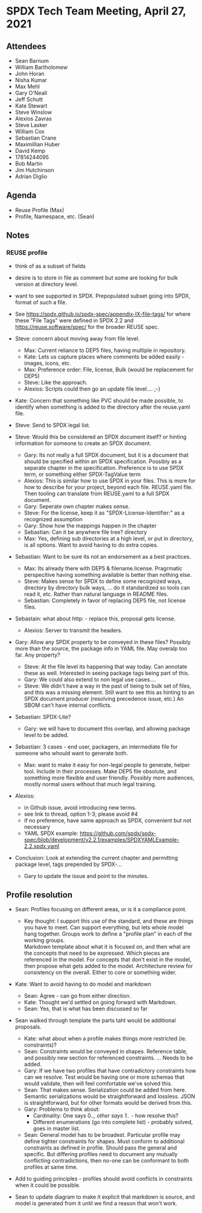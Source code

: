 # SPDX Tech Team Meeting, April 27, 2021

## Attendees
* Sean Barnum
* William Bartholomew
* John Horan
* Nisha Kumar
* Max Mehl
* Gary O'Neall
* Jeff Schutt
* Kate Stewart
* Steve Winslow
* Alexios Zavras
* Steve Lasker
* William Cox
* Sebastian Crane
* Maximillian Huber
* David Kemp
* 17814244095
* Bob Martin
* Jim Hutchinson
* Adrian Diglio

## Agenda
* Reuse Profile (Max)
* Profile, Namespace, etc. (Sean)

## Notes

### REUSE profile
* think of as a subset of fields
* desire is to store in file as comment but some are looking for bulk version at directory level.
* want to see supported in SPDX.   Prepopulated subset going into SPDX,  format of such a file. 
* See https://spdx.github.io/spdx-spec/appendix-IX-file-tags/ for where these "File Tags" were defined in SPDX 2.2 and https://reuse.software/spec/ for the broader REUSE spec.
* Steve:  concern about moving away from file level.
  * Max: Current reliance to DEP5 files,  having multiple in repository.  
  * Kate: Lets us capture places where comments be added easily - images, icons, etc. 
  * Max: Preference order:  File, license, Bulk (would be replacement for DEP5)
  * Steve: Like the approach.
  * Alexios: Scripts could then go an update file level.... ;-)
* Kate:  Concern that something like PVC should be made possible, to identify when something is added to the directory after the reuse.yaml file.
* Steve:  Send to SPDX legal list. 
* Steve:  Would this be considered an SPDX document itself?  or hinting information for someone to create an SPDX document. 
   * Gary:  Its not really a full SPDX document,  but it is a document that should be specified within an SPDX specification.   Possibly as a separate chapter in the specification.    Preference is to use SPDX term,  or something either  SPDX-TagValue term
   * Alexios: This is similar how to use SPDX in your files.  This is more for how to describe for your project, beyond each file.  REUSE.yaml file.   Then tooling can translate from REUSE.yaml to a full SPDX document.
   * Gary: Seperate own chapter makes sense.   
   * Steve:  For the license,  keep it as "SPDX-License-Identifier:"  as a recognized assumption
   * Gary:  Show how the mappings happen in the chapter
   * Sebastian:  Can it be anywhere file tree?  directory
   * Max:  Yes,  defining sub directories at a high level,  or put in directory, is all options.   Want to avoid having to do extra copies.
* Sebastian:  Want to be sure its not an endorsement as a best practices.  
   * Max:  Its already there with DEP5 & filename.license.  Pragrmatic perspecitive having something available is better than nothing else. 
   * Steve:  Makes sense for SPDX to define some recognized ways,  directory by directory bulk ways, ...  do it standardized so tools can read it, etc.   Rather than natural language in README files.  
   * Sebastian:  Completely in favor of replacing DEP5 file, not license files.   
* Sebastain:  what about http: - replace this,  proposal gets license.  
   * Alexios:  Server to transmit the headers.
* Gary: Allow any SPDX property to be conveyed in these files?   Possibly more than the source, the package info in YAML file.   May overalp too far.   Any property?
   * Steve:  At the file level its happening that way today.  Can annotate these as well.  Interested in seeing package tags being part of this.   
   * Gary:  We could also extend to non legal use cases....  
   * Steve:  We didn't have a way in the past of tieing to bulk set of files, and this was a missing element.   Still want to see this as hinting to an SPDX document producer (resolving precedence issue, etc.)    An SBOM can't have internal conflicts. 
* Sebastian:  SPDX-Lite?
    * Gary: we will have to document this overlap, and allowing package level to be added. 
* Sebastian:  3 cases - end user,  packagers, an intermediate file for someone who whould want to generate both. 
   * Max:  want to make it easy for non-legal people to generate,  helper tool.   Include in their processes.  Make DEP5 file obsolute, and something more flexible and user friendly.  Possibly more audiences, mostly normal users without that much legal training. 
* Alexios:
    * in Github issue,   avoid introducing new terms. 
    * see link to thread,   option 1-3;   please avoid #4
    * if no preference,  have same approach as SPDX, convenient but not necessary
    * YAML SPDX example: https://github.com/spdx/spdx-spec/blob/development/v2.2.1/examples/SPDXYAMLExample-2.2.spdx.yaml

* Conclusion:  Look at extending the current chapter and permitting package level,  tags prepended by SPDX-...
  * Gary to update the issue and point to the minutes. 

## Profile resolution
* Sean:  Profiles focusing on different areas,  or is it a compliance point.
  * Key thought:  I support this use of the standard, and these are things you have to meet.   Can support everything, but lets whole model hang together. 
Groups work to define a "profile plan" in each of the working groups.   
Markdown template about what it is focused on,  and then what are the concepts that need to be expressed.
Which pieces are referenced in the model.   For concepts that don't exist in the model, then propose what gets added to the model. 
Architecture review for consistency on the overall.   Either to core or something wider.   

* Kate:  Want to avoid having to do model and markdown
  * Sean: Agree - can go from either direction.
  * Kate: Thought we'd settled on going forward with Markdown.
  * Sean: Yes, that is what has been discussed so far

* Sean walked through template the parts taht would be additional proposals. 
  * Kate:  what about when a profile makes things more restricted (ie. constraints)?  
  * Sean:  Constraints would be conveyed in shapes.   Reference table,  and possibly new section for referenced constraints. ...   Needs to be added. 
  * Gary: If we have two profiles that have contradictory constraints how can we resolve.   Test would be having one or more schemas that would validate, then will feel comfortable we've solved this. 
  * Sean:  That makes sense.     Serialization could be added from here.   Semantic serializations would be straightforward and lossless.   JSON is straightforward,  but for other formats would be derived from this.
  * Gary:  Problems to think about:  
    * Cardinality:  One says 0..*,  other says 1..* - how resolve this?
    * Different enumerations (go into complete list) - probably solved,  goes in master list.    
  * Sean:  General model has to be broadest.    Particular profile may define tighter constraints for shapes.     Must conform to additional constraints as defined in profile.    Should pass the general and specific.   But differing profiles need to document any mutually conflicting contradictions, then no-one can be conformant to both profiles at same time. 

* Add to guiding principles - profiles should avoid conflicts in constraints when it could be possible.

* Sean to update diagram to make it explicit that markdown is source, and model is generated from it until we find a reason that won't work.
